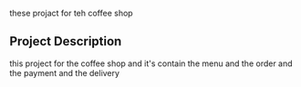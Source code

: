 these projact for teh coffee shop

## Project Description
this project for the coffee shop and it's contain the menu and the order and the payment and the delivery

